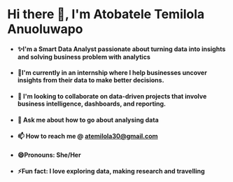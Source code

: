 # Hi there 👋, I'm Atobatele Temilola Anuoluwapo

- #### ✨I'm a Smart Data Analyst passionate about turning data into insights and solving business problem with analytics

- #### 🌱I'm currently in an internship where I help businesses uncover insights from their data to make better decisions.

- #### 👯 I'm looking to collaborate on data-driven projects that involve business intelligence, dashboards, and reporting.

- #### 💬 Ask me about how to go about analysing data

- #### 📫 How to reach me @ atemilola30@gmail.com

- #### 😄Pronouns: She/Her

- #### ⚡Fun fact: I love exploring data, making research and travelling

<!--
**Temilola-A/Temilola-A** is a ✨ _special_ ✨ repository because its `README.md` (this file) appears on your GitHub profile.

Here are some ideas to get you started:

- 🔭 I’m currently working on ...
- 🌱 I’m currently learning ...
- 👯 I’m looking to collaborate on ...
- 🤔 I’m looking for help with ...
- 💬 Ask me about ...
- 📫 How to reach me: ...
- 😄 Pronouns: ...
- ⚡ Fun fact: ...
-->
